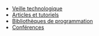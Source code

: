 * [Veille technologique](README.md)
* [Articles et tutoriels](articles.md)
* [Bibliothèques de programmation](libraries.md)
* [Conférences](talks.md)
